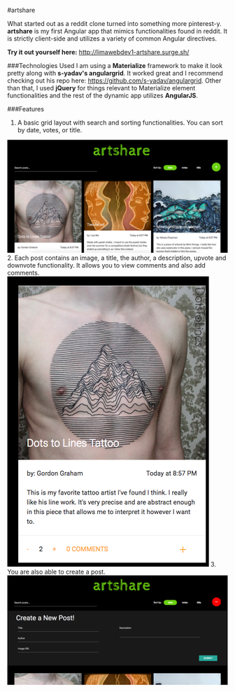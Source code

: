 #artshare

What started out as a reddit clone turned into something more pinterest-y. **artshare** is my first Angular app that mimics functionalities found in reddit. It is strictly client-side and utilizes a variety of common Angular directives.

**Try it out yourself here:** http://limawebdev1-artshare.surge.sh/

###Technologies Used
I am using a **Materialize** framework to make it look pretty along with **s-yadav's angulargrid**. It worked great and I recommend checking out his repo here: https://github.com/s-yadav/angulargrid. Other than that, I used **jQuery** for things relevant to Materialize element functionalities and the rest of the dynamic app utilizes **AngularJS**.

###Features
1. A basic grid layout with search and sorting functionalities. You can sort by date, votes, or title.
<img src = "demo_img/overview.png"/>
2. Each post contains an image, a title, the author, a description, upvote and downvote functionality. It allows you to view comments and also add comments.
<img src = "demo_img/card.png"/>
3. You are also able to create a post.
<img src = "demo_img/create_post.png"/>
